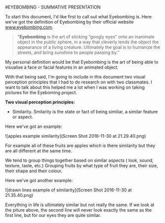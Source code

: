 #EYEBOMBING - SUMMATIVE PRESENTATION 

To start this document, I'd like first to call out what Eyebombing is. Here we've got the definition of Eyebombing by their official website www.eyebombing.com.

> "**Eyebombing** is the art of sticking “googly eyes” onto an inanimate object in the public sphere, in a way that cleverly lends the object the appearance of a living creature. Ultimately the goal is to humanize the streets, and bring sunshine to people passing by."  

My personal definition would be that Eyebombing is the art of being able to visualise a face or facial features in an animated object.  

With that being said, I'm going to include in this document two visual perception principles that I had to do research on with two classmates. I want to talk about this helped me a lot when I was working on taking pictures for the Eyeboming project.  

**Two visual perception principles:** 
* Similarity. 
Smilarity is the state or fact of being similiar, a similar feature or aspect. 

Here we've got an example: 

![apples example similarity](Screen Shot 2016-11-30 at 21.29.40.png) 

For example all of these fruits are apples which is there similarity but they are all different at the same time.

We tend to group things together based on similar aspects ( look, sound, texture, taste, etc.) Grouping fruits by what type of fruit they are, their size, their shape and their colour.

Here we've got another example:   

![drawn lines example of similarity](Screen Shot 2016-11-30 at 21.35.40.png) 

Everything in life is ultimately similar but not really the same. If we look at the piture above, the second line will never look exactly the same as the first line, but for our eyes they are quite similar. 